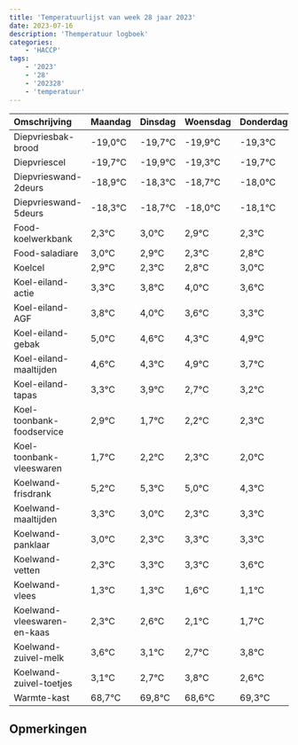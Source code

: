 ```yaml
---
title: 'Temperatuurlijst van week 28 jaar 2023'
date: 2023-07-16
description: 'Themperatuur logboek'
categories:
    - 'HACCP'
tags:
    - '2023'
    - '28'
    - '202328'
    - 'temperatuur'
---
```

|Omschrijving|Maandag|Dinsdag|Woensdag|Donderdag|Vrijdag|Zaterdag|Zondag|
|:---|:---|:---|:---|:---|:---|:---|:---|
|Diepvriesbak-brood|-19,0°C|-19,7°C|-19,9°C|-19,3°C|-19,7°C|-19,0°C|-19,1°C|
|Diepvriescel|-19,7°C|-19,9°C|-19,3°C|-19,7°C|-19,0°C|-19,1°C|-19,7°C|
|Diepvrieswand-2deurs|-18,9°C|-18,3°C|-18,7°C|-18,0°C|-18,1°C|-18,7°C|-18,2°C|
|Diepvrieswand-5deurs|-18,3°C|-18,7°C|-18,0°C|-18,1°C|-18,7°C|-18,2°C|-18,0°C|
|Food-koelwerkbank|2,3°C|3,0°C|2,9°C|2,3°C|2,8°C|3,0°C|2,6°C|
|Food-saladiare|3,0°C|2,9°C|2,3°C|2,8°C|3,0°C|2,6°C|2,3°C|
|Koelcel|2,9°C|2,3°C|2,8°C|3,0°C|2,6°C|2,3°C|2,9°C|
|Koel-eiland-actie|3,3°C|3,8°C|4,0°C|3,6°C|3,3°C|3,9°C|2,7°C|
|Koel-eiland-AGF|3,8°C|4,0°C|3,6°C|3,3°C|3,9°C|2,7°C|3,2°C|
|Koel-eiland-gebak|5,0°C|4,6°C|4,3°C|4,9°C|3,7°C|4,2°C|4,3°C|
|Koel-eiland-maaltijden|4,6°C|4,3°C|4,9°C|3,7°C|4,2°C|4,3°C|4,0°C|
|Koel-eiland-tapas|3,3°C|3,9°C|2,7°C|3,2°C|3,3°C|3,0°C|2,3°C|
|Koel-toonbank-foodservice|2,9°C|1,7°C|2,2°C|2,3°C|2,0°C|1,3°C|2,3°C|
|Koel-toonbank-vleeswaren|1,7°C|2,2°C|2,3°C|2,0°C|1,3°C|2,3°C|2,3°C|
|Koelwand-frisdrank|5,2°C|5,3°C|5,0°C|4,3°C|5,3°C|5,3°C|5,6°C|
|Koelwand-maaltijden|3,3°C|3,0°C|2,3°C|3,3°C|3,3°C|3,6°C|3,1°C|
|Koelwand-panklaar|3,0°C|2,3°C|3,3°C|3,3°C|3,6°C|3,1°C|2,7°C|
|Koelwand-vetten|2,3°C|3,3°C|3,3°C|3,6°C|3,1°C|2,7°C|3,8°C|
|Koelwand-vlees|1,3°C|1,3°C|1,6°C|1,1°C|0,7°C|1,8°C|0,6°C|
|Koelwand-vleeswaren-en-kaas|2,3°C|2,6°C|2,1°C|1,7°C|2,8°C|1,6°C|2,3°C|
|Koelwand-zuivel-melk|3,6°C|3,1°C|2,7°C|3,8°C|2,6°C|3,3°C|3,8°C|
|Koelwand-zuivel-toetjes|3,1°C|2,7°C|3,8°C|2,6°C|3,3°C|3,8°C|3,9°C|
|Warmte-kast|68,7°C|69,8°C|68,6°C|69,3°C|69,8°C|69,9°C|69,9°C|

## Opmerkingen


